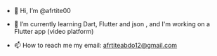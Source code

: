 - 👋 Hi, I’m @afrtite00


- 🌱 I’m currently learning Dart, Flutter and json , and I'm working on a Flutter app (video platform)


- 📫 How to reach me my email: <afrtiteabdo12@gmail.com>

<!---
afrtite00/afrtite00 is a ✨ special ✨ repository because its `README.md` (this file) appears on your GitHub profile.
You can click the Preview link to take a look at your changes.
--->
